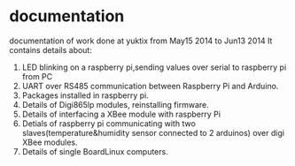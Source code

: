documentation
=============

documentation of work done at yuktix from May15 2014 to Jun13 2014
It contains details about:
  1. LED blinking on a raspberry pi,sending values over serial to raspberry pi from PC 
  2. UART over RS485 communication between Raspberry Pi and Arduino.
  3. Packages installed in raspberry pi.
  4. Details of Digi865lp modules, reinstalling firmware.
  5. Details of interfacing a XBee module with raspberry Pi
  6. Detials of raspberry pi communicating with two slaves(temperature&humidity sensor connected to 2 arduinos) over digi        XBee modules.
  7. Details of single BoardLinux computers.
